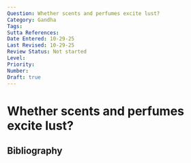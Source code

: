 ```yaml
---
Question: Whether scents and perfumes excite lust?
Category: Gandha
Tags: 
Sutta References: 
Date Entered: 10-29-25
Last Revised: 10-29-25
Review Status: Not started
Level: 
Priority: 
Number: 
Draft: true
---
```


# Whether scents and perfumes excite lust?

## Bibliography

<!-- 

Notes:



-->